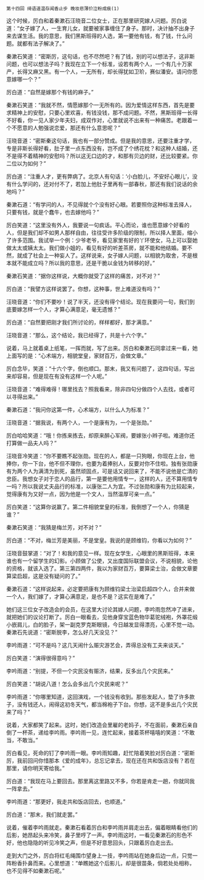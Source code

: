     第十四回 绮语道温存闻香止步 晚妆悲薄价泣粉成痕(1) 

   这个时候，厉白和着秦漱石汪晓音二位女士，正在那里研究嫁人问题。厉白说道：“女子嫁了人，一生育儿女，就要被家事缠住了身子。那时，决计抽不出身子来去谋生活。我的意思，我们黑斯班得的人选，第一要他有钱，有了钱，什么问题。就都有法子解决了。”

   秦漱石笑道：“密斯厉，这句话，也不尽然吧？有了钱，别的可以想法子，这非斯问题，也可以想法子吗？我现在立下一个标准，设若有两个人，一个有几十万家产，长得又麻又黑。有一个人，一无所有，却长得犹如卫玠，赛似潘安。请问你愿意嫁哪一个？”

   厉白道：“自然是嫁那个有钱的麻子。”

   秦漱石笑道：“我就不然，情愿嫁那个一无所有的。因为爱情这样东西，首先是要求精神上的安慰，只要心里欢喜，有钱没钱，那不成问题。不然，黑斯班得一长得不好看，你一见人家少年夫妇，成双作对，心里就说不出来有一种痛苦。老跟着一个不愿意的人勉强说恋爱，那还有什么意思呢？”

   汪晓音道：“密斯秦这句话，我也有一部分赞成。但是我的意思，还要注重才学，专是非斯长得好看，肚子里一点东西没有，岂不成了个绣花枕？和这种人结婚，还不是得不着精神的安慰吗？所以这无口边的才，和那有贝边的财，还比较要紧。你二位以为如何？”

   厉白道：“注重人才，更有弊病了。北京人有句话：‘小白脸儿，不安好心眼儿’，没有什么学问的，还对付不了，若加上他肚子里再有一部春秋，那还有我们说话的余地吗？”

   秦漱石道：“有学问的人，不见得就个个没有好心眼。若要照你这种标准去择人，只要有钱，就是个蠢牛，也去嫁他吗？”

   厉白笑道：“这里没有外人，我要说一句疯话。平心而论，谁也愿意嫁个好看的人，但是我们却不如男人那样自由，往往受许多阶级的限制，所以择人里面，缩小了许多范围。我试举一个例：少爷老爷，看见家里有好的丫环使女，马上可以娶她做太太或姨太太。我们做小姐的，看见有好的听差茶房，就不能和他结婚。要不然，就成了社会上一种妄人了。这样说来，女子嫁人问题，以相貌为取舍，不是根本就不能成立吗？所以我的意思，还是干脆以金钱为转移的好。”

   秦漱石笑道：“据你这样说，大概你就受了这样的痛苦，对不对？”

   厉白道：“我譬方这样说罢了。你想，这种事，世上难道没有吗？”

   汪晓音道：“你们不要吵！说了半天，还没有得个结论。现在我要问一句，我们到底要嫁怎样一个人，才算心满意足，毫无遗憾？”

   厉白道：“自然要把刚才我们所讨论的，样样都好，那才满意。”

   汪晓音道：“那么，这个结论，我已经得了，共是十六个字。”

   说着，马上就着桌上纸笔，一挥而就，写了出来。厉白和秦漱石同拿过来一看，她上面写的是：“心术端方，相貌堂皇，家财百万，会做文章。”

   厉白念毕，笑道：“十六个字，倒也顺口。那末，我又有问题了，这四句话，写出来却容易，但是现在有没有这样一个人呢。”

   汪晓音道：“难得难得！哪里找去？照我看来，除非四句分做四个人去找，或者可以寻得出来。”

   秦漱石道：“我问你这第一件，心术端方，以什么人为标准？”

   汪晓音道：“据我说，有两个人，一个是康有为，一个是张勋。”

   厉白哈哈笑道：“哦！你拣来拣去，却原来醉心军阀，要嫁张小辫子啦。难道你还打算做一品夫人吗？”

   汪晓音冷笑道：“你不要瞧不起张勋。现在的人，都是一只狗眼，你现在上台，他捧你，你一下台，他不但不理你，也要为着捧别人，反要对你不住啦。独有张勋康有为两个人为满清为到死，虽然顽固点，可是话又说回来了，不能不说他是亡清的忠臣。我想女子对于恋人的品行，第一是要他用情专一，这样的人，还不算用情专一吗？所以我说丈夫品行的标准，以康张二人为宜。不过张勋和康有为比较起来，觉得康有为又好一点，因为他是一个文人，当然温厚可亲一点。”

   厉白笑道：“这算你说赢了。第二件相貌堂皇的标准，我倒想了一个人，你猜是谁？”

   秦漱石笑道：“我猜是梅兰芳，对不对？”

   厉白道：“不对，梅兰芳是美丽，不是堂皇。我说的是顾维钧，你看以为如何？”

   汪晓音鼓掌道：“对了！和我的意见一样。现在女学生，心眼里的黑斯班得，本来谁也有一个留学生的幻影。小顾做了公使，又出度国际联盟会议，不说相貌，论他的资格，就该入选了。第三第四两件，我以为家财百万，要算梁士治，会做文章要算梁启超，这是没有疑问的了。”

   秦漱石道：“这样说起来，必定要把康有为顾维钧梁士治梁启超四个人，合并来做一个人，我们嫁了，才算心满意足，是也不是？这实在是难了。”

   她们这三位女子改造会的会员，在这里大讨论其嫁人问题，李吟雨忽然冲了进来，就把她们的议论打断了。厉白一眼看去，见他身穿宝蓝色物华葛驼绒袍，外罩花缎小嵌肩儿，白的脸子，架一副克罗克斯眼镜，今日越发显得漂亮，心里不觉一动。秦漱石先说道：“密斯脱李，怎么好几天没见？”

   李吟雨道：“可不是吗？这几天闹什么赈灾游艺会，弄得总没有工夫来谈天。”

   厉白笑道：“演得很得意吗？”

   李吟雨道：“别提，不但一个灾民没有赈济，结果，反多出几个灾民来。”

   厉白笑道：“胡说八道！怎么会多出几个灾民来呢？”

   李吟雨道：“你哪里知道，这回演戏，一个钱没有收到。那些发起人，垫了许多款子，没有钱还人，闹得这初冬天气，都当棉袍子下台。你想，这不是多出几个灾民来了吗？”

   说着，大家都笑了起来。这时，她们改造会里雇的老妈子，不在面前，秦漱石亲自倒了一杯茶，递给李吟雨。李吟雨一见，连忙起来，接着茶杯嘻嘻的笑道：“不敢当，不敢当。”

   厉白看见，死命的钉了李吟雨一眼。李吟雨知趣，赶忙陪着笑脸对厉白道：“密斯厉，我前回问你惜那本《爱的成年》，总忘记拿去，现在还在共和饭店没有？若在那里，请你明天寄给我。”

   厉白道：“我现在马上要回去。那里离这里路又不多，你若是肯走一趟，你就同我一阵拿去。”

   李吟雨道：“那更好，我走共和饭店回去，也顺道。”

   厉白道：“那末，我们就走罢。”

   说着，催着李吟雨就走。秦漱石看着厉白和李吟雨并肩走出去，偏着眼睛看他们的后影，她昂起头来冷笑，鼻子里哼了一声。李吟雨这时，一看见秦漱石的形色不好，他也隐隐的听见冷笑之声，但是不好意思回头，只跟着厉白走出去。

   走到大门之外，厉白将红毛绳围巾望身上一技，李吟雨站在她身后边一点，只觉一阵粉香扑鼻而来。心里想道：“单瞧她这个后影儿，却是很苗条，倘若处处相称，也不见得不如秦漱石呢。”

